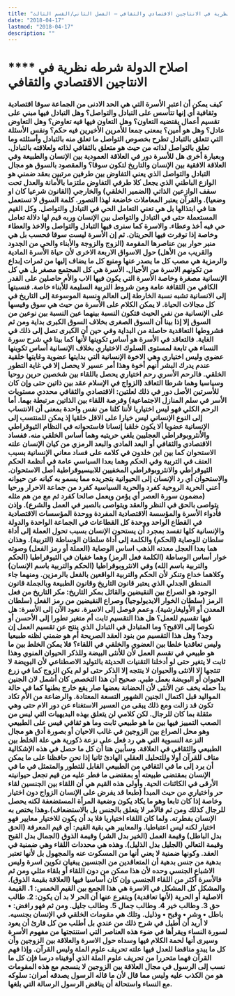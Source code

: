 ```yaml
---
title: "اصلاح الدولة، شرطه نظرية في الانتاجين الاقتصادي والثقافي – الفصل الثاني/القسم الثالث"
date: "2018-04-17"
lastmod: "2018-04-17"
description: ""
---
```

# **** **اصلاح الدولة** شرطه نظرية في الانتاجين الاقتصادي والثقافي

### كيف يمكن أن اعتبر الأسرة التي هي الحد الادنى من الجماعة سوقا اقتصادية وثقافية أي إنها تتأسس على التبادل والتواصل؟ وهل التبادل فيها مبني على تقسيم أعمال يقتضيه التعاون؟ وهل التعاون فيها فيه تعاوض؟ وهل التعاوض عادل؟ وهل هو أمين؟ بمعنى جمعا للأمرين الأخيرين فيه حكم؟ ونفس الأسئلة التي تتعلق بالتبادل تطرح بخصوص التواصل ما تعلق منه بالتبادل وأسئلته وما تعلق بالتواصل لذاته من حيث هو متعلق بالثقافي لذاته ولعلاقته بالتبادل. وبعبارة أخرى هل للأسرة دور في العلاقة العمودية بين الإنسان والطبيعة وفي العلاقة الافقية بين الإنسان والتاريخ لتكون سوقا؟ والمقصود بالسوق هو مجال التبادل والتواصل الذي يعني التفاوض بين طرفين مرتبين بعقد ضمني هو الوازع الباطني الذي يجعل كلا طرفي التفاوض ملتزما بالأمانة والعدل تحت سقف الوازعين الذاتي (الضمير الخلقي) والخارجي (القانون شرعيا كان او وضعيا). والقرآن يعتبر المعاملات خاضعة لهذا التصور. كلمة السوق لا تستعمل هنا في ابتذالها بل هي تعني التعامل الحي في التبادل والتواصل. وكل القيم المستعملة حتى في التبادل والتواصل بين الإنسان وربه قيم لها دلالة تعامل حي فيه أخذ وعطاء. والاسرة كما سنرى فيها التبادل والتواصل والاخذ والعطاء وخاصة إذا توفرت فيها الحريتان. ثم إن الأسرة ليست سوقا فحسب بل هي منبر حوار بين عناصرها المقومة (الزوج والزوجة والأبناء والحي من الجدود والقريب من الأهل) حول الاسواق الاربعة الاخرى لأن حياة الأسرة المادية والرمزية هي مصب كل ما يصدر عنها ومنبع كل ما يضاف إليها من ثمرات إبداع من تكونهم الاسرة من الأجيال. الأسرة هي كل المجتمع مصغر بل هي كل الإنسانية مصغرة وخاصة الأسرة التي يكون فيها الاب والأم حاصلين على القدر الكافي من الثقافة عامة ومن شروط التربية السليمة للأبناء خاصة. فنسبتها إلى الانسانية تشبه نسبة الخارطة إلى العالم ونسبة الموسوعة إلى التاريخ في كل مجالات الحياة. لا يمكن الكلام على الأسرة من حيث هي سوق وقيسها على الإنسانية من نفي الحيث فتكون النسبة بينهما عين النسبة بين نوعين من السوق إلا إذا بينا أن السوق الصغرى بخلاف السوق الكبرى بداية ومن ثم فشروطها التعاقدية حاصلة من البداية وفي حين أن الكبرى تصل إلى ذلك في الغاية. فالتعاقد في الأسرة هو أساس تكوينها لأنها كما بينا في شرح سورة النساء هي تابعة لمستوى السلوك الاختياري بخلاف الإنسانية أساس تكوينها عضوي وليس اختياري وهي الاخوة الإنسانية التي بدايتها عضوية وغايتها خلقية عندم يدرك البشر أنهم أخوة وهذا أمر عسير لا يحصل إلا في غاية التطور الخلقي. فالرحم الأسري رحم اختياري يحصل باللقاء بين شخصين حرين روحيا وسياسيا وهما شرطا التعاقد (الزواج في الإسلام عقد بين ذاتين حتى وإن كان للأسرتين الأصل دور في ذلك لعلتين: الاقتصادي والثقافي محددي مستويات الأسر في سلم المنازل الاجتماعية) وفرصة اللقاء بين الذاتين مرتبطة بهما. أما الرحم الكلي فهو ليس اختياريا لأننا كلنا من نفس واحدة بمعنى أن الانتساب إلى النوع الإنساني ليس خيارا على الاقل خلقيا إذ يمكن للمنتسب إلى الإنسانية عضويا ألا يكون خلقيا إنسانا فاستحوانه في النظام الثيوقراطي والأنثروبوقراطي العجليين يلغي حريتيه وهما أساس الخلقي منه. ففساد الاقتصادي والثقافي أو البعد المادي والبعد الرمزي من كيان الإنسان علته الاستحوان كما بين ابن خلدون في كلامه على فساد معاني الإنسانية بسبب العنف في التربية وفي الحكم وهما بعدا السياسي عامة في أنظمة الحكم الثيوقراطي والانثروبوقراطي المخفيين للابيسيوقراطية أصل الاستحوان. والاستحوان أي رد الإنسان إلى الحيوانية بتجريده مما يسمو به كيانه عن حيوانه أعني الحرية الروحية كفرد والحرية السياسية كفرد من جماعة الاحرار ورحيا (مضمون سورة العصر أي يؤمن ويعمل صالحا كفرد ثم مع من هم مثله يتواصى بالحق في النظر والعقد ويتواصى بالصبر في العمل والشرع). وإذن فأدواء الأسرة والمؤسسة الاقتصادية المفردة ووحدة المؤسسات الاقتصادية في القطاع الواحد ووحدة كل القطاعات في الجماعة الواحدة والدولة والإنسانية كلها تفسد بمجرد أن يستحون الإنسان بسبب تحول العملة إلى أداة سلطان للوصاية (الحكم) والكلمة إلى أداة سلطان الوساطة (التربية). وهذان هما بعدا العجل معدنه الذهب اساس الوصاية (العملة أو رمز الفعل) وصوته خوار أساس الوساطة (الكلمة فعل الرمز) وهما خفيان في الثيوقراطيا (الحكم والتربية باسم الله) وفي الانثروبوقراطيا (الحكم والتربية باسم الإنسان) وكلاهما خداع وتنكر لأن الحكم والتربية الواقعين بالفعل بالرمزين. ومنهما جاء المنطق الجدلي الذي يعتبر قانون التاريخ وقانون الطبيعة وبالجملة قانون الوجود هو الصراع بين النقيضين والقائل بمكر التاريخ: مكر التاريخ من فعل الرمز (سلطان الخوار الايديولوجيا) وصراع النقيضين من رمز الفعل (سلطان المعدن أو الأوليغارشية). وعمم فوصل إلى الاسرة. نعود الآن إلى الأسرة: هل فيها تقسيم للعمل؟ هل هذا التقسيم ثابت أم متغير تطورا إلى الأحسن أو نكوصا إلى الاقبح؟ وما المتبادل في التبادل الذي ينتج عن تقسيم العمل إن وجد؟ وهل هذا التقسيم من بنود العقد الصريحة أم هو ضمني لظنه طبيعيا وليس تعاقديا خلطا بين العضوي والخلقي في اللقاء؟ فلا يمكن الخلط بين ما هو طبيعي في تقسم العمل لأن للأنثى البيضة وللذكر الحيوان المنوي وهذا ثابت لا يتغير حتى لو أدخلنا التقنيات الحديثة بالتوليد الاصطناعي لأن البويضة لا تنتجها إلا الانثى والحيوان لا ينتجه إلا الذكر حتى لو لم يكن الزوج كما في زرع الحيوان أو البويضة بعمل طبي. صحيح أن هذا التخصص كان أشمل لان الجنين بدأ حمله يخف عن الأنثى لأن الحضانة بعضها صار يقع خارج بطنها كما في حالة المواليد قبل اكتمال الجنين الشهور التسعة المعتادة. والرضاعة من الأم تكاد تكون قد زالت ومع ذلك يبقى من العسير الاستغناء عن دور الام حتى وهي مثقلة بما كان للرجال. لكن كلامي لن يتعلق بهذه البديهيات التي ليس من الصعب التمييز فيها بين ما هو طبيعي ثابت وما هو ثقافي قيس على الطبيعي وهو محل الصراع بين الزوجين في غالب الاحيان أو بصورة أدق هو مجال النزعة النسوية التي هي رد فعل على نزعة ذكورية هي علة الخلط بين الطبيعي والثقافي في العلاقة. وسأبين هنا أن كل ما حصل في هذه الإشكالية مناف للقرآن أولا وللتحليل العقلي الهادئ ثانيا إذا نحن حافظنا على ما يمكن أن يرد إلى ما في الثقافي من الطبيعي القابل للتطور والمتمثل في ما في الإنسان بمقتضى طبيعته أو بمقتضى ما فطر عليه من قيم تجعل حيوانيته الأرقى في الكائنات الحية. وأولى هذه القيم هي أن اللقاء بين الجنسين لقاء حر واختياري من حيث المبدأ (طبعا قد يفرض على الإنسان الزواج دون اختيار وخاصة إذا كان تابعا وهو ما يكاد يكون وضعية المرأة المستضعفة لكنه يحصل للرجال كذلك ومن ثم فالأمر لا يتعلق بالجنس بل بالاستضعاف).وهذا يختص به الإنسان بفطرته. ولما كان اللقاء اختياريا فلا بد أن يكون للاختيار معايير فهو اختيار لكنه ليس اعتباطيا. والمعايير هي بقية القيم: أي قيم المعرفة (الحق بدل الباطل) وقيمة العمل (الخير بدل الشر) وقيمة الذوق (الجمال بدل القبح وقيمة التعالي (الجليل بدل الذليل). وهذه هي محددات اللقاء وهي ضمنية في العقد. وكونها ضمنية لا يعني أنها من المسكوت عنه والمجهول بل لأنها تعتبر بدهية من جنس بدهية أن المتعاقدين من الجنسين يبغيان تكوين اسرة وليس الاشباع الجنسي وحده لأن هذا ممكن من دون اللقاء أو بلقاء مثلي ومن ثم فالأسرة أكثر من اللقاء الجنسي وإن كان أساسيا فيها (العلاقة بقيمة الذوق). والمشكل كل المشكل في الاسرة هي هذا الجمع بين القيم الخمس: 1. القيمة الاصلية أو الحرية (لأنها تعاقدية) ويتفرع عنها أن الحر لا بد أن يكون: 2. طالب حق 3. وطالب خير 4. وطالب جمال 5. وطالب جليل. ومن ثم فهو رافض: • باطل • وشر • وقبح • وذليل. وتلك هي مقومات الخلقي في الإنسان بجنسيه. لا أريد أن أطيل في شرح ذلك من عندي بل أطلب من كل قارئ أن يعود لسورة النساء ويقرأها في ضوء هذه العناصر التي استنتجتها من مفهوم الأسرة وسيرى أنها لحمة الكلام فيها وسداه حول الاسرة والعلاقة بين الزوجين وأن كل ما يبدو مناقضا للعدل فيها علته تحريف علوم الملة وليس القرآن. وإذا فهم القرآن فهما متحررا من تحريف علوم الملة الذي أوفيناه درسا فإن كل ما نسب إلى الرسول في مجال العلاقة بين الزوجين لا ينسجم مع هذه المقومات هو من الكذب عليه وليس مما قال لأن ما قاله الرسول يصدقه أمران: سلوكه مع النساء واستحالة أن يناقض الرسول الرسالة التي بلغها.

###